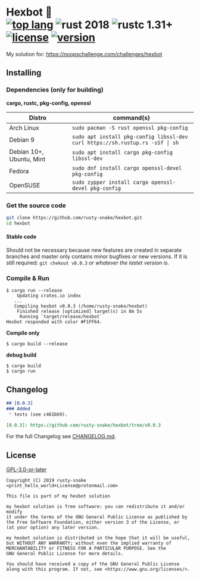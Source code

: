 # Hexbot :construction: <br> [![top lang]][rust] ![rust 2018] ![rustc 1.31+] [![license]][GPLv3+] [![version]][v0.0.3]

[top lang]: https://img.shields.io/github/languages/top/rusty-snake/hexbot.svg?label=ust&logo=rust
[rust]: https://www.rust-lang.org/
[rustc 1.31+]: https://img.shields.io/badge/rustc-1.31+-blue.svg
[rust 2018]: https://img.shields.io/badge/rust--edition-2018-blue.svg
[license]: https://img.shields.io/github/license/rusty-snake/hexbot.svg?color=darkred
[GPLv3+]: COPYING
[version]: https://img.shields.io/github/tag/rusty-snake/hexbot.svg?label=version
[v0.0.3]: https://github.com/rusty-snake/hexbot/tree/v0.0.3

<!--![GitHub open issues](https://img.shields.io/github/issues/rusty-snake/hexbot.svg)-->
<!--![GitHub closed issues](https://img.shields.io/github/issues-closed/rusty-snake/hexbot.svg)-->
<!--![GitHub open pull requests](https://img.shields.io/github/issues-pr/rusty-snake/hexbot.svg)-->
<!--![GitHub language count](https://img.shields.io/github/languages/count/rusty-snake/hexbot.svg)-->
<!--![GitHub commit activity](https://img.shields.io/github/commit-activity/w/rusty-snake/hexbot.svg)-->

My solution for: https://noopschallenge.com/challenges/hexbot


## Installing

### Dependencies (only for building)

**cargo, rustc, pkg-config, openssl**

| Distro                   | command(s)                                                                         |
| ------------------------ | ---------------------------------------------------------------------------------- |
| Arch Linux               | `sudo pacman -S rust openssl pkg-config`                                           |
| Debian 9                 | `sudo apt install pkg-config libssl-dev`<br>`curl https://sh.rustup.rs -sSf \| sh` |
| Debian 10+, Ubuntu, Mint | `sudo apt install cargo pkg-config libssl-dev`                                     |
| Fedora                   | `sudo dnf install cargo openssl-devel pkg-config`                                  |
| OpenSUSE                 | `sudo zypper install cargo openssl-devel pkg-config`                               |

### Get the source code

```bash
git clone https://github.com/rusty-snake/hexbot.git
cd hexbot
```

#### Stable code

Should not be necessary because new features are created in separate branches and master only contains minor bugfixes or new versions. If it is still required: `git chekout v0.0.3` _or whatever the lastet version is_.

### Compile & Run

```
$ cargo run --release
    Updating crates.io index
   ...
   Compiling hexbot v0.0.3 (/home/rusty-snake/hexbot)
    Finished release [optimized] target(s) in 8m 5s
     Running `target/release/hexbot`
Hexbot responded with color #F1FF64.
```

**Compile only**

```
$ cargo build --release
```

**debug build**

```
$ cargo build
$ cargo run
```

## Changelog

```markdown
## [0.0.3]
### Added
 * tests (see c461bb9).

[0.0.3]: https://github.com/rusty-snake/hexbot/tree/v0.0.3
```

For the full Changelog see [CHANGELOG.md](CHANGELOG.md).

## License

[GPL-3.0-or-later](COPYING)

```
Copyright (C) 2019 rusty-snake <print_hello_world+License@protonmail.com>

This file is part of my hexbot solution

my hexbot solution is free software: you can redistribute it and/or modify
it under the terms of the GNU General Public License as published by
the Free Software Foundation, either version 3 of the License, or
(at your option) any later version.

my hexbot solution is distributed in the hope that it will be useful,
but WITHOUT ANY WARRANTY; without even the implied warranty of
MERCHANTABILITY or FITNESS FOR A PARTICULAR PURPOSE. See the
GNU General Public License for more details.

You should have received a copy of the GNU General Public License
along with this program. If not, see <https://www.gnu.org/licenses/>.
```
